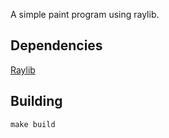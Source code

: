 A simple paint program using raylib. 

## Dependencies

[Raylib](https://www.raylib.com/)

## Building

```console
make build
```

